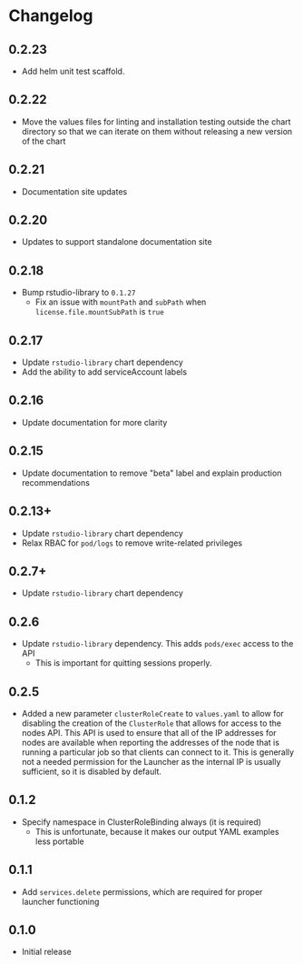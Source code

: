 # Changelog

## 0.2.23

- Add helm unit test scaffold.

## 0.2.22

- Move the values files for linting and installation testing outside the chart directory so that we can iterate on them without releasing a new version of the chart

## 0.2.21

- Documentation site updates

## 0.2.20

- Updates to support standalone documentation site

## 0.2.18

- Bump rstudio-library to `0.1.27`
  - Fix an issue with `mountPath` and `subPath` when `license.file.mountSubPath` is `true`

## 0.2.17

- Update `rstudio-library` chart dependency
- Add the ability to add serviceAccount labels

## 0.2.16

- Update documentation for more clarity

## 0.2.15

- Update documentation to remove "beta" label and explain production recommendations

## 0.2.13+

- Update `rstudio-library` chart dependency
- Relax RBAC for `pod/logs` to remove write-related privileges

## 0.2.7+

- Update `rstudio-library` chart dependency

## 0.2.6

- Update `rstudio-library` dependency. This adds `pods/exec` access to the API
  - This is important for quitting sessions properly.

## 0.2.5

- Added a new parameter `clusterRoleCreate` to `values.yaml` to allow for disabling the creation of the
  `ClusterRole` that allows for access to the nodes API. This API is used to ensure that all of the IP addresses
  for nodes are available when reporting the addresses of the node that is running a particular job so that
  clients can connect to it. This is generally not a needed permission for the Launcher as the internal IP is
  usually sufficient, so it is disabled by default.

## 0.1.2

- Specify namespace in ClusterRoleBinding always (it is required)
    - This is unfortunate, because it makes our output YAML examples less portable

## 0.1.1

- Add `services.delete` permissions, which are required for proper launcher functioning

## 0.1.0

- Initial release
